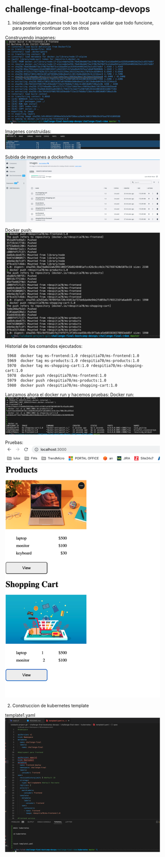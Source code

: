 # challenge-final-bootcamp-devops

1. Inicialmente ejecutamos todo en local para validar que todo funcione, para posterior continuar con los otros

Construyendo imagenes:
![](challenge-final-rdem/docs/docs-evidence/build-images-docker-local.png)

Imagenes construidas:
![](challenge-final-rdem/docs/docs-evidence/imagenes-construidas.png)

Subida de imagenes a dockerhub
![](challenge-final-rdem/docs/docs-evidence/imagenes-en-dockerhub.png)

Docker push:
![](challenge-final-rdem/docs/docs-evidence/docker-push.png)

Historial de los comandos ejecutados:
```
 5968  docker tag ms-frontend:1.0 rdespitia70/ms-frontend:1.0
 5969  docker tag ms-products:1.0 rdespitia70/ms-products:1.0
 5970  docker tag ms-shopping-cart:1.0 rdespitia70/ms-shopping-cart:1.0
 5978  docker push rdespitia70/ms-frontend:1.0
 5979  docker push rdespitia70/ms-products:1.0
 5980  docker push rdespitia70/ms-shopping-cart:1.0
```

Lanzamos ahora el docker run y hacemos pruebas:
Docker run:
![](challenge-final-rdem/docs/docs-evidence/docker-run.png)

Pruebas:
![](challenge-final-rdem/docs/docs-evidence/test1.png)

2. Construccion de kubernetes template

template1.yaml
![](challenge-final-rdem/docs/docs-evidence/template1.png)
